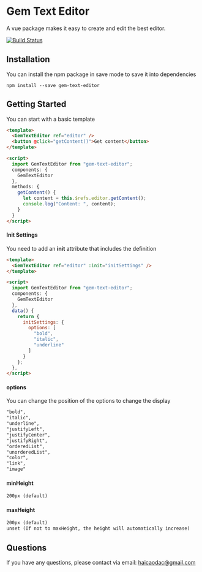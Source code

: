 # Gem Text Editor

A vue package makes it easy to create and edit the best editor.

[![Build Status](https://travis-ci.org/joemccann/dillinger.svg?branch=master)](https://travis-ci.org/joemccann/dillinger)

## Installation

You can install the npm package in save mode to save it into dependencies

```shell
npm install --save gem-text-editor
```

## Getting Started

You can start with a basic template
```html
<template>
  <GemTextEditor ref="editor" />
  <button @click="getContent()">Get content</button>
</template>

<script>
  import GemTextEditor from "gem-text-editor";
  components: {
    GemTextEditor
  },
  methods: {
    getContent() {
      let content = this.$refs.editor.getContent();
      console.log("Content: ", content);
    }
  }
</script>
```

#### Init Settings

You need to add an **init** attribute that includes the definition
```html
<template>
  <GemTextEditor ref="editor" :init="initSettings" />
</template>

<script>
  import GemTextEditor from "gem-text-editor";
  components: {
    GemTextEditor
  },
  data() {
    return {
      initSettings: {
        options: [
          "bold",
          "italic",
          "underline"
        ]
      }
    };
  },
</script>
```

#### options
You can change the position of the options to change the display
```html
"bold",
"italic",
"underline",
"justifyLeft",
"justifyCenter",
"justifyRight",
"orderedList",
"unorderedList",
"color",
"link",
"image"
```
#### minHeight
```html
200px (default)
```
#### maxHeight
```html
200px (default)
unset (If not to maxHeight, the height will automatically increase)
```


## Questions
If you have any questions, please contact via email: haicaodac@gmail.com
